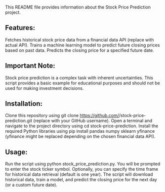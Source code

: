 This README file provides information about the Stock Price Prediction project.

## Features:

Fetches historical stock price data from a financial data API (replace with actual API).
Trains a machine learning model to predict future closing prices based on past data.
Predicts the closing price for a specified future date.

## Important Note:

Stock price prediction is a complex task with inherent uncertainties. This script provides a basic example for educational purposes and should not be used for making investment decisions.

## Installation:

Clone this repository using git clone https://github.com/<username>/stock-price-prediction.git (replace <username> with your GitHub username).
Open a terminal and navigate to the project directory using cd stock-price-prediction.
Install the required Python libraries using pip install pandas numpy sklearn yfinance (yfinance might be replaced depending on the chosen financial data API).

## Usage:

Run the script using python stock_price_prediction.py.
You will be prompted to enter the stock ticker symbol.
Optionally, you can specify the time frame for historical data retrieval (default is one year).
The script will download historical data, train a model, and predict the closing price for the next day (or a custom future date).
